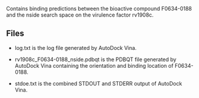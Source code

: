Contains binding predictions between the bioactive compound F0634-0188 and the nside search space on the virulence factor rv1908c.

## Files

- log.txt is the log file generated by AutoDock Vina.

- rv1908c_F0634-0188_nside.pdbqt is the PDBQT file generated by AutoDock Vina containing the orientation and binding location of F0634-0188.

- stdoe.txt is the combined STDOUT and STDERR output of AutoDock Vina.

